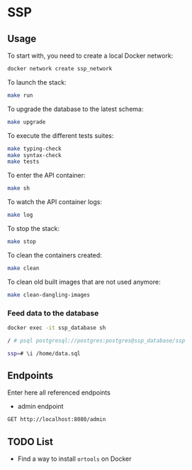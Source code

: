 # SSP

## Usage

To start with, you need to create a local Docker network:
```bash
docker network create ssp_network
```

To launch the stack:
```bash
make run
```

To upgrade the database to the latest schema:
```bash
make upgrade
```

To execute the different tests suites:
```bash
make typing-check
make syntax-check
make tests
```

To enter the API container:
```bash
make sh
```

To watch the API container logs:
```bash
make log
```

To stop the stack:
```bash
make stop
```

To clean the containers created:
```bash
make clean
```

To clean old built images that are not used anymore:
```bash
make clean-dangling-images
```

### Feed data to the database
```bash
docker exec -it ssp_database sh

/ # psql postgresql://postgres:postgres@ssp_database/ssp

ssp=# \i /home/data.sql
```

## Endpoints

Enter here all referenced endpoints

- admin endpoint
```bash
GET http://localhost:8080/admin
```

## TODO List

- Find a way to install `ortools` on Docker
